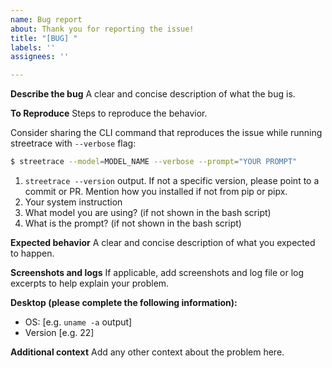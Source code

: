 ```yaml
---
name: Bug report
about: Thank you for reporting the issue!
title: "[BUG] "
labels: ''
assignees: ''

---
```


**Describe the bug**
A clear and concise description of what the bug is.

**To Reproduce**
Steps to reproduce the behavior.

Consider sharing the CLI command that reproduces the issue while running streetrace with `--verbose` flag:

```bash
$ streetrace --model=MODEL_NAME --verbose --prompt="YOUR PROMPT"
```

1. `streetrace --version` output. If not a specific version, please point to a commit or PR. Mention how you installed if not from pip or pipx.
2. Your system instruction
3. What model you are using? (if not shown in the bash script)
4. What is the prompt? (if not shown in the bash script)

**Expected behavior**
A clear and concise description of what you expected to happen.

**Screenshots and logs**
If applicable, add screenshots and log file or log excerpts to help explain your problem.

**Desktop (please complete the following information):**
 - OS: [e.g. `uname -a` output]
 - Version [e.g. 22]

**Additional context**
Add any other context about the problem here.

